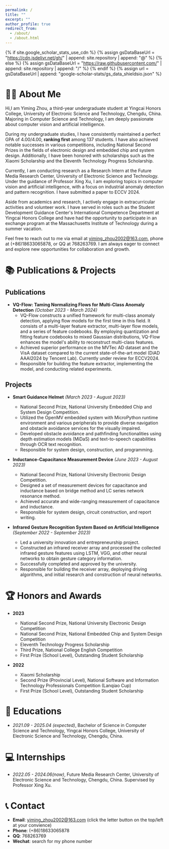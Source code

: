 ```yaml
---
permalink: /
title: ""
excerpt: ""
author_profile: true
redirect_from: 
  - /about/
  - /about.html
---
```


{% if site.google_scholar_stats_use_cdn %}
{% assign gsDataBaseUrl = "https://cdn.jsdelivr.net/gh/" | append: site.repository | append: "@" %}
{% else %}
{% assign gsDataBaseUrl = "https://raw.githubusercontent.com/" | append: site.repository | append: "/" %}
{% endif %}
{% assign url = gsDataBaseUrl | append: "google-scholar-stats/gs_data_shieldsio.json" %}

<span class='anchor' id='about-me'></span>

# 🧑‍💼 About Me

Hi,I am Yiming Zhou, a third-year undergraduate student at Yingcai Honors College, University of Electronic Science and Technology, Chengdu, China. Majoring in Computer Science and Technology, I am deeply passionate about computer vision and artificial intelligence.

During my undergraduate studies, I have consistently maintained a perfect GPA of 4.00/4.00, **ranking first** among 137 students. I have also achieved notable successes in various competitions, including National Second Prizes in the fields of electronic design and embedded chip and system design. Additionally, I have been honored with scholarships such as the Xiaomi Scholarship and the Eleventh Technology Progress Scholarship.

Currently, I am conducting research as a Research Intern at the Future Media Research Center, University of Electronic Science and Technology. Under the guidance of Professor Xing Xu, I am exploring topics in computer vision and artificial intelligence, with a focus on industrial anomaly detection and pattern recognition. I have submitted a paper to ECCV 2024.

Aside from academics and research, I actively engage in extracurricular activities and volunteer work. I have served in roles such as the Student Development Guidance Center's International Competence Department at Yingcai Honors College and have had the opportunity to participate in an exchange program at the Massachusetts Institute of Technology during a summer vacation.

Feel free to reach out to me via email at yiming_zhou2002@163.com, phone at (+86)18633065878, or QQ at 768263769. I am always eager to connect and explore new opportunities for collaboration and growth.
<!--
My research interest includes neural machine translation and computer vision. I have published more than 100 papers at the top international AI conferences with total <a href='https://scholar.google.com/citations?user=DhtAFkwAAAAJ'>google scholar citations <strong><span id='total_cit'>260000+</span></strong></a> (You can also use google scholar badge <a href='https://scholar.google.com/citations?user=DhtAFkwAAAAJ'><img src="https://img.shields.io/endpoint?url={{ url | url_encode }}&logo=Google%20Scholar&labelColor=f6f6f6&color=9cf&style=flat&label=citations"></a>).
-->

<!--
# 🔥 News
- *2022.02*: &nbsp;🎉🎉 Lorem ipsum dolor sit amet, consectetur adipiscing elit. Vivamus ornare aliquet ipsum, ac tempus justo dapibus sit amet. 
-->

# 📚 Publications & Projects

## Publications

- **VQ-Flow: Taming Normalizing Flows for Multi-Class Anomaly Detection** *(October 2023 - March 2024)*
  - VQ-Flow constructs a unified framework for multi-class anomaly detection, applying flow models for the first time in this field. It consists of a multi-layer feature extractor, multi-layer flow models, and a series of feature codebooks. By employing quantization and fitting feature codebooks to mixed Gaussian distributions, VQ-Flow enhances the model's ability to reconstruct multi-class features.
  - Achieved superior performance on the MVTec AD dataset and the VisA dataset compared to the current state-of-the-art model (DiAD AAAI2024 by Tencent Lab). Currently under review for ECCV2024.
  - Responsible for building the feature extractor, implementing the model, and conducting related experiments.

## Projects

- **Smart Guidance Helmet** *(March 2023 - August 2023)*
  - National Second Prize, National University Embedded Chip and System Design Competition.
  - Utilized the OpenMV embedded system with MicroPython runtime environment and various peripherals to provide diverse navigation and obstacle avoidance services for the visually impaired.
  - Developed obstacle avoidance and pathfinding functionalities using depth estimation models (MiDaS) and text-to-speech capabilities through OCR text recognition.
  - Responsible for system design, construction, and programming.

- **Inductance-Capacitance Measurement Device** *(June 2023 - August 2023)*
  - National Second Prize, National University Electronic Design Competition.
  - Designed a set of measurement devices for capacitance and inductance based on bridge method and LC series network resonance method.
  - Achieved accurate and wide-ranging measurement of capacitance and inductance.
  - Responsible for system design, circuit construction, and report writing.

- **Infrared Gesture Recognition System Based on Artificial Intelligence** *(September 2022 - September 2023)*
  - Led a university innovation and entrepreneurship project.
  - Constructed an infrared receiver array and processed the collected infrared gesture features using LSTM, VGG, and other neural networks to obtain gesture category information.
  - Successfully completed and approved by the university.
  - Responsible for building the receiver array, deploying driving algorithms, and initial research and construction of neural networks.

<!--
# 📝 Publications & Projects

<div class='paper-box'><div class='paper-box-image'><div><div class="badge">CVPR 2016</div><img src='images/500x300.png' alt="sym" width="100%"></div></div>
<div class='paper-box-text' markdown="1">

[Deep Residual Learning for Image Recognition](https://openaccess.thecvf.com/content_cvpr_2016/papers/He_Deep_Residual_Learning_CVPR_2016_paper.pdf)

**Kaiming He**, Xiangyu Zhang, Shaoqing Ren, Jian Sun

[**Project**](https://scholar.google.com/citations?view_op=view_citation&hl=zh-CN&user=DhtAFkwAAAAJ&citation_for_view=DhtAFkwAAAAJ:ALROH1vI_8AC) <strong><span class='show_paper_citations' data='DhtAFkwAAAAJ:ALROH1vI_8AC'></span></strong>
- Lorem ipsum dolor sit amet, consectetur adipiscing elit. Vivamus ornare aliquet ipsum, ac tempus justo dapibus sit amet. 
</div>
</div>

- [Lorem ipsum dolor sit amet, consectetur adipiscing elit. Vivamus ornare aliquet ipsum, ac tempus justo dapibus sit amet](https://github.com), A, B, C, **CVPR 2020**
-->



# 🏆 Honors and Awards
- **2023**
  - National Second Prize, National University Electronic Design Competition
  - National Second Prize, National Embedded Chip and System Design Competition
  - Eleventh Technology Progress Scholarship
  - Third Prize, National College English Competition
  - First Prize (School Level), Outstanding Student Scholarship

- **2022**
  - Xiaomi Scholarship
  - Second Prize (Provincial Level), National Software and Information Technology Professionals Competition (Lanqiao Cup)
  - First Prize (School Level), Outstanding Student Scholarship

# 📖 Educations
- *2021.09 - 2025.04 (expected)*, Bachelor of Science in Computer Science and Technology, Yingcai Honors College, University of Electronic Science and Technology, Chengdu, China.

<!--
# 💬 Invited Talks
- *2021.06*,
- *2021.03*
-->

# 💻 Internships
- *2022.05 - 2024.06(now)*, Future Media Research Center, University of Electronic Science and Technology, Chengdu, China. Supervised by Professor Xing Xu.


# 📞 Contact
- **Email**: yiming_zhou2002@163.com  (click the letter button on the top/left at your convience)
- **Phone**: (+86)18633065878
- **QQ**: 768263769
- **Wechat**: search for my phone number

